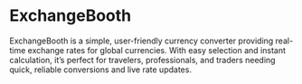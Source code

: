 # ExchangeBooth
ExchangeBooth is a simple, user-friendly currency converter providing real-time exchange rates for global currencies. With easy selection and instant calculation, it’s perfect for travelers, professionals, and traders needing quick, reliable conversions and live rate updates.
